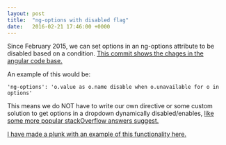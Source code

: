```yaml
---
layout: post
title:  "ng-options with disabled flag"
date:   2016-02-21 17:46:00 +0000
---
```


Since February 2015, we can set options in an ng-options attribute to be disabled based on a condition. [This commit shows the chages in the angular code base.](https://github.com/angular/angular.js/commit/91061e443fba7aa10ce78279c90e331571ef3ac4?diff=unified)

An example of this would be:

    'ng-options': 'o.value as o.name disable when o.unavailable for o in options'

This means we do NOT have to write our own directive or some custom solution to get options in a dropdown dynamically disabled/enables, [like some more popular stackOverflow answers suggest.](http://stackoverflow.com/questions/16202254/ng-options-with-disabled-rows/33875459#33875459)

[I have made a plunk with an example of this functionality here.](http://plnkr.co/edit/1nQtATwQlhWKmiWARDVP)